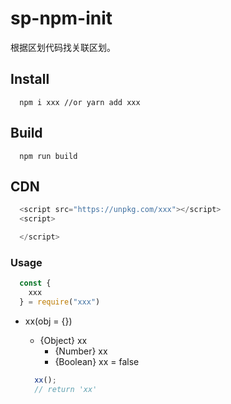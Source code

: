 # sp-npm-init

根据区划代码找关联区划。

## Install

``` node
  npm i xxx //or yarn add xxx
```

## Build

``` node
  npm run build
```

## CDN

``` js
  <script src="https://unpkg.com/xxx"></script>
  <script>

  </script>
```

### Usage

``` js
  const {
    xxx
  } = require("xxx")
```

* xx(obj = {})
  * {Object} xx
    * {Number} xx
    * {Boolean} xx = false

  ``` js
    xx();
    // return 'xx'
  ```